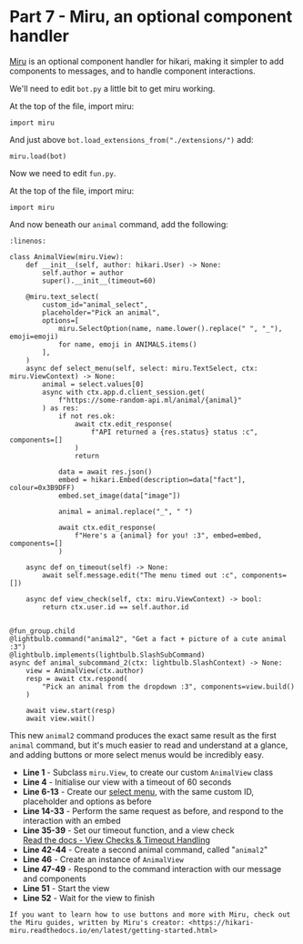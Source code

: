 # Part 7 - Miru, an optional component handler

[Miru](https://hikari-miru.readthedocs.io/en/latest/index.html) is an optional component handler for hikari, making it simpler to add components to messages, and to handle component interactions.

We'll need to edit `bot.py` a little bit to get miru working.

At the top of the file, import miru:

```{code-block} python
import miru
```

And just above `bot.load_extensions_from("./extensions/")` add:

```{code-block} python
miru.load(bot)
```

Now we need to edit `fun.py`.

At the top of the file, import miru:

```{code-block} python
import miru
```

And now beneath our `animal` command, add the following:

```{code-block} python
:linenos:

class AnimalView(miru.View):
    def __init__(self, author: hikari.User) -> None:
        self.author = author
        super().__init__(timeout=60)

    @miru.text_select(
        custom_id="animal_select",
        placeholder="Pick an animal",
        options=[
            miru.SelectOption(name, name.lower().replace(" ", "_"), emoji=emoji)
            for name, emoji in ANIMALS.items()
        ],
    )
    async def select_menu(self, select: miru.TextSelect, ctx: miru.ViewContext) -> None:
        animal = select.values[0]
        async with ctx.app.d.client_session.get(
            f"https://some-random-api.ml/animal/{animal}"
        ) as res:
            if not res.ok:
                await ctx.edit_response(
                    f"API returned a {res.status} status :c", components=[]
                )
                return

            data = await res.json()
            embed = hikari.Embed(description=data["fact"], colour=0x3B9DFF)
            embed.set_image(data["image"])

            animal = animal.replace("_", " ")

            await ctx.edit_response(
                f"Here's a {animal} for you! :3", embed=embed, components=[]
            )

    async def on_timeout(self) -> None:
        await self.message.edit("The menu timed out :c", components=[])

    async def view_check(self, ctx: miru.ViewContext) -> bool:
        return ctx.user.id == self.author.id


@fun_group.child
@lightbulb.command("animal2", "Get a fact + picture of a cute animal :3")
@lightbulb.implements(lightbulb.SlashSubCommand)
async def animal_subcommand_2(ctx: lightbulb.SlashContext) -> None:
    view = AnimalView(ctx.author)
    resp = await ctx.respond(
        "Pick an animal from the dropdown :3", components=view.build()
    )

    await view.start(resp)
    await view.wait()
```

This new `animal2` command produces the exact same result as the first `animal` command, but it's much easier to read and understand at a glance, and adding buttons or more select menus would be incredibly easy.

- **Line 1** - Subclass `miru.View`, to create our custom `AnimalView` class
- **Line 4** - Initialise our view with a timeout of 60 seconds
- **Line 6-13** - Create our [select menu](https://hikari-miru.readthedocs.io/en/latest/api_references/select.html), with the same custom ID, placeholder and options as before
- **Line 14-33** - Perform the same request as before, and respond to the interaction with an embed
- **Line 35-39** - Set our timeout function, and a view check  
    [Read the docs - View Checks & Timeout Handling](https://hikari-miru.readthedocs.io/en/latest/guides/checks_timeout.html)
- **Line 42-44** - Create a second animal command, called "`animal2`"
- **Line 46** - Create an instance of `AnimalView`
- **Line 47-49** - Respond to the command interaction with our message and components
- **Line 51** - Start the view
- **Line 52** - Wait for the view to finish

```{note}
If you want to learn how to use buttons and more with Miru, check out the Miru guides, written by Miru's creator: <https://hikari-miru.readthedocs.io/en/latest/getting-started.html>
```
